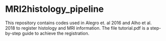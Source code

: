 # MRI2histology_pipeline
This repository contains codes used in Alegro et. al 2016 and Alho et al. 2018 to register histology and MRI information. The file tutorial.pdf is a step-by-step guide to achieve the registration. 

